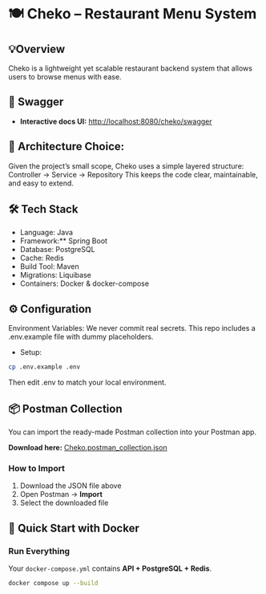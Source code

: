 # 🍽️ Cheko – Restaurant Menu System

## 💡Overview
 Cheko is a lightweight yet scalable restaurant backend system that allows users to browse menus with ease.
 
## 📘 Swagger

- **Interactive docs UI:** [http://localhost:8080/cheko/swagger](http://localhost:8080/cheko/swagger)  

##  📂 Architecture Choice:
 Given the project’s small scope, Cheko uses a simple layered structure:
 Controller → Service → Repository
 This keeps the code clear, maintainable, and easy to extend.

##  🛠 Tech Stack
- Language: Java
- Framework:** Spring Boot
- Database: PostgreSQL
- Cache: Redis
- Build Tool: Maven 
- Migrations: Liquibase
- Containers: Docker & docker-compose

## ⚙️ Configuration
Environment Variables:
We never commit real secrets. This repo includes a .env.example file with dummy placeholders.
- Setup:
```bash
cp .env.example .env
```
Then edit .env to match your local environment.

## 📦 Postman Collection

You can import the ready-made Postman collection into your Postman app.

**Download here:** [Cheko.postman_collection.json](postman/Cheko.postman_collection.json)

### How to Import
1. Download the JSON file above  
2. Open Postman → **Import**  
3. Select the downloaded file  
  

## 🚀 Quick Start with Docker

### Run Everything
Your `docker-compose.yml` contains **API + PostgreSQL + Redis**.

```bash
docker compose up --build
